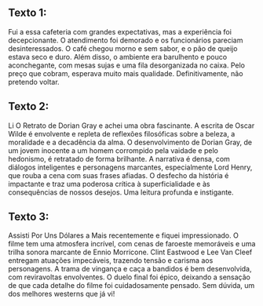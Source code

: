 ## Texto 1:
Fui a essa cafeteria com grandes expectativas, mas a experiência foi decepcionante. O atendimento foi demorado e os funcionários pareciam desinteressados. O café chegou morno e sem sabor, e o pão de queijo estava seco e duro. Além disso, o ambiente era barulhento e pouco aconchegante, com mesas sujas e uma fila desorganizada no caixa. Pelo preço que cobram, esperava muito mais qualidade. Definitivamente, não pretendo voltar.
## Texto 2:
Li O Retrato de Dorian Gray e achei uma obra fascinante. A escrita de Oscar Wilde é envolvente e repleta de reflexões filosóficas sobre a beleza, a moralidade e a decadência da alma. O desenvolvimento de Dorian Gray, de um jovem inocente a um homem corrompido pela vaidade e pelo hedonismo, é retratado de forma brilhante. A narrativa é densa, com diálogos inteligentes e personagens marcantes, especialmente Lord Henry, que rouba a cena com suas frases afiadas. O desfecho da história é impactante e traz uma poderosa crítica à superficialidade e às consequências de nossos desejos. Uma leitura profunda e instigante.
## Texto 3:
Assisti Por Uns Dólares a Mais recentemente e fiquei impressionado. O filme tem uma atmosfera incrível, com cenas de faroeste memoráveis e uma trilha sonora marcante de Ennio Morricone. Clint Eastwood e Lee Van Cleef entregam atuações impecáveis, trazendo tensão e carisma aos personagens. A trama de vingança e caça a bandidos é bem desenvolvida, com reviravoltas envolventes. O duelo final foi épico, deixando a sensação de que cada detalhe do filme foi cuidadosamente pensado. Sem dúvida, um dos melhores westerns que já vi!
